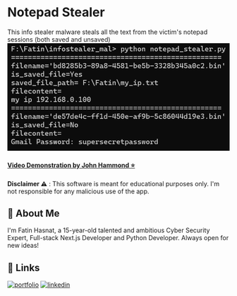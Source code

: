 # Notepad Stealer

This info stealer malware steals all the text from the victim's notepad sessions (both saved and unsaved)
![Screenshot](https://raw.githubusercontent.com/Fatin1st/notepad_stealer/main/screenshot.png)

#### [Video Demonstration by John Hammond ⭐](https://www.youtube.com/watch?v=zSSBbv2fc2s)

**Disclaimer ⚠️** : This software is meant for educational purposes only. I'm not responsible for any malicious use of the app.

## 🚀 About Me

I'm Fatin Hasnat, a 15-year-old talented and ambitious Cyber Security Expert, Full-stack Next.js Developer and Python Developer. Always open for new ideas!

## 🔗 Links

[![portfolio](https://img.shields.io/badge/my_portfolio-000?style=for-the-badge&logo=ko-fi&logoColor=white)](https://fatinhasnat.com/)
[![linkedin](https://img.shields.io/badge/linkedin-0A66C2?style=for-the-badge&logo=linkedin&logoColor=white)](https://www.linkedin.com/in/fatin-hasnat-370843269/)
